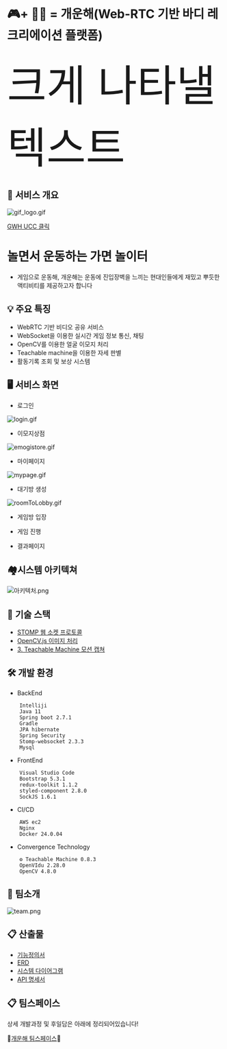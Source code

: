 
# 🎮+ 🤸‍♀️ = 개운해(Web-RTC 기반 바디 레크리에이션 플랫폼)
<span style="font-size: 100px;">크게 나타낼 텍스트</span>


## 🌟 서비스 개요

![gif_logo.gif](./gif_logo.gif)

[GWH UCC 클릭](https://youtube/Wdtb7Ek3Li4)

# 놀면서 운동하는 가면 놀이터
- 게임으로 운동해, 개운해는 운동에 진입장벽을 느끼는 현대인들에게 재밌고 뿌듯한 액티비티를 제공하고자 합니다



## 💡 주요 특징

- WebRTC 기반 비디오 공유 서비스
- WebSocket을 이용한 실시간 게임 정보 통신, 채팅
- OpenCV를 이용한 얼굴 이모지 처리
- Teachable machine을 이용한 자세 판별
- 활동기록 조회 및 보상 시스템



## 🖥️ 서비스 화면



- 로그인

![login.gif](./login.gif)

- 이모지상점

![emogistore.gif](./emogistore.gif)

- 마이페이지

![mypage.gif](./mypage.gif)

- 대기방 생성

![roomToLobby.gif](./roomToLobby.gif)

- 게임방 입장

- 게임 진행

- 결과페이지

## 🏘️시스템 아키텍쳐

![아키텍처.png](./아키텍처.png)

## 📡 기술 스택
- [STOMP 웹 소켓 프로토콜](../readme/websocket.md)
- [OpenCV.js 이미지 처리](../readme/opencv.md)
- [3. Teachable Machine 모션 캡쳐](../readme/teachablemachine.md)




## 🛠️ 개발 환경


- BackEnd
```
    Intelliji
    Java 11
    Spring boot 2.7.1
    Gradle
    JPA hibernate
    Spring Security
    Stomp-websocket 2.3.3
    Mysql
```
    

- FrontEnd
    
```
    Visual Studio Code
    Bootstrap 5.3.1
    redux-toolkit 1.1.2
    styled-component 2.8.0
    SockJS 1.6.1
```
    
- CI/CD
    
```
    AWS ec2
    Nginx
    Docker 24.0.04
```
    
- Convergence Technology
    
```
    ⚙ Teachable Machine 0.8.3
    OpenVIdu 2.28.0
    OpenCV 4.8.0
```

## 🤝 팀소개
![team.png](./team.png)

## 📋 산출물
- [기능정의서]()
- [ERD]()
- [시스템 다이어그램]()
- [API 명세서]()

## 📋 팀스페이스

상세 개발과정 및 후일담은 아래에 정리되어있습니다!

🚀[개운해 팀스페이스](https://www.notion.so/e803aff4b5e941beaae98885e5b8dbc4?pvs=21)🚀
